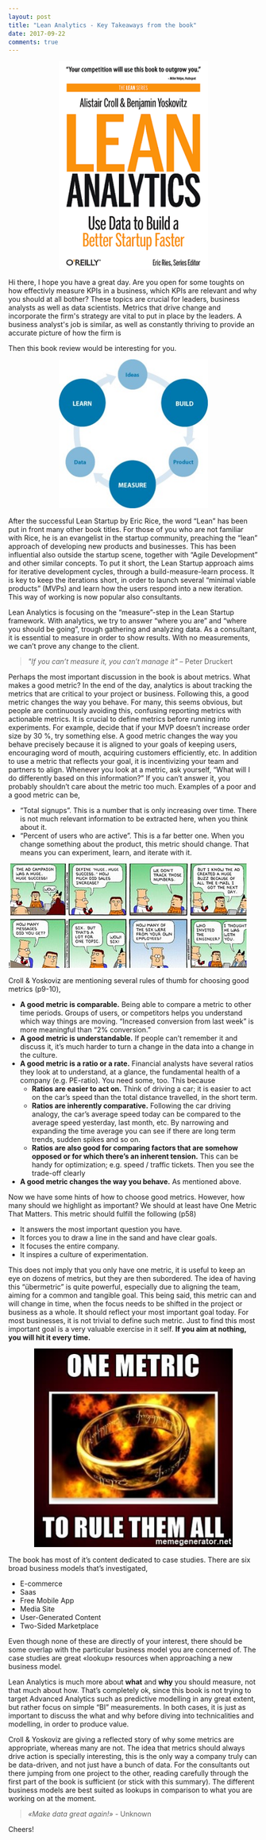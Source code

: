 ```yaml
---
layout: post
title: "Lean Analytics - Key Takeaways from the book"
date: 2017-09-22
comments: true
---
```




<p align="center">
  <img width="300" height="420" src="/figs/lean-analytics/book-cover-full_2.png">
</p>


Hi there, I hope you have a great day. Are you open for some toughts on how effectivly measure KPIs in a business, which KPIs are relevant and why you should at all bother? These topics are crucial for leaders, business analysts as well as data scientists. Metrics that drive change and incorporate the firm's strategy are vital to put in place by the leaders. A business analyst's job is similar, as well as constantly thriving to provide an accurate picture of how the firm is 

Then this book review would be interesting for you.  




<p align="center">
  <img width="300" height="300" src="/figs/lean-analytics/lean_circle.jpg">
</p>




After the successful Lean Startup by Eric Rice, the word “Lean” has been put 
in front many other book titles. For those of you who are not familiar with Rice, he is an
evangelist in the startup community, preaching the “lean” approach of developing new products 
and businesses. This has been influential also outside the startup scene, together with 
“Agile Development” and other similar concepts. To put it short, the Lean Startup approach 
aims for iterative development cycles, through a build-measure-learn process. It is key to 
keep the iterations short, in order to launch several “minimal viable products” (MVPs) and 
learn how the users respond into a new iteration. This way of working is now popular also consultants. 

Lean Analytics is focusing on the “measure”-step in the Lean Startup framework. With analytics, 
we try to answer “where you are” and “where you should be going”, trough gathering and analyzing data. 
As a consultant, it is essential to measure in order to show results. With no measurements, we can’t prove any change to the client.


 > *"If you can’t measure it, you can’t manage it"* – Peter Druckert


Perhaps the most important discussion in the book is about metrics. What makes a good metric? In the end of the day, analytics is about tracking the metrics that are critical to your project or business. Following this, a good metric changes the way you behave. For many, this seems obvious, but people are continuously avoiding this, confusing reporting metrics with actionable metrics. 
It is crucial to define metrics before running into experiments. For example, decide that if your MVP doesn’t increase order size by 30 %, try something else. A good metric changes the way you behave precisely because it is aligned to your goals of keeping users, encouraging word of mouth, acquiring customers efficiently, etc. 
In addition to use a metric that reflects your goal, it is incentivizing your team and partners to align. Whenever you look at a metric, ask yourself, “What will I do differently based on this information?” If you can’t answer it, you probably shouldn’t care about the metric too much. Examples of a poor and a good metric can be,
* “Total signups”. This is a number that is only increasing over time. There is not much relevant information to be extracted here, when you think about it.
* “Percent of users who are active”. This is a far better one. When you change something about the product, this metric should change. That means you can experiment, learn, and iterate with it. 

!![center](/figs/lean-analytics/dilbert_campaign.jpg)


Croll & Yoskoviz are mentioning several rules of thumb for choosing good metrics (p9-10),

* **A good metric is comparable.** Being able to compare a metric to other time periods. Groups of users, or competitors helps you understand which way things are moving. “Increased conversion from last week” is more meaningful than “2% conversion.” 
* **A good metric is understandable.** If people can’t remember it and discuss it, it’s much harder to turn a change in the data into a change in the culture. 
* **A good metric is a ratio or a rate.** Financial analysts have several ratios they look at to understand, at a glance, the fundamental health of a company (e.g. PE-ratio). You need some, too. This because
  * **Ratios are easier to act on.** Think of driving a car; it is easier to act on the car’s speed than the total distance travelled, in the short term. 
  * **Ratios are inherently comparative.** Following the car driving analogy, the car’s average speed today can be compared to the average speed yesterday, last month, etc. By narrowing and expanding the time average you can see if there are long term trends, sudden spikes and so on.
  * **Ratios are also good for comparing factors that are somehow opposed or for which there’s an inherent tension.** This can be handy for optimization; e.g. speed / traffic tickets. Then you see the trade-off clearly
* **A good metric changes the way you behave.** As mentioned above.


Now we have some hints of how to choose good metrics. However, how many should we highlight as important? We should at least have One Metric That Matters. This metric should fulfill the following (p58)

* It answers the most important question you have. 
* It forces you to draw a line in the sand and have clear goals.
* It focuses the entire company.
* It inspires a culture of experimentation.

This does not imply that you only have one metric, it is useful to keep an eye on dozens of metrics, but they are then subordered. The idea of having this “übermetric” is quite powerful, especially due to aligning the team, aiming for a common and tangible goal. This being said, this metric can and will change in time, when the focus needs to be shifted in the project or business as a whole. It should reflect your most important goal today. For most businesses, it is not trivial to define such metric. Just to find this most important goal is a very valuable exercise in it self. **If you aim at nothing, you will hit it every time.**


<p align="center">
  <img width="400" height="400" src="/figs/lean-analytics/onemetric.jpg">
</p>


The book has most of it’s content dedicated to case studies. There are six broad business models that’s investigated, 
* E-commerce
* Saas
* Free Mobile App
* Media Site
* User-Generated Content
* Two-Sided Marketplace

Even though none of these are directly of your interest, there should be some overlap with the particular business model you are concerned of. The case studies are great «lookup» resources when approaching a new business model. 

Lean Analytics is much more about **what** and **why** you should measure, not that much about how. That’s completely ok, since this book is not trying to target Advanced Analytics such as predictive modelling in any great extent, but rather focus on simple “BI” measurements. In both cases, it is just as important to discuss the what and why before diving into technicalities and modelling, in order to produce value.

Croll & Yoskoviz are giving a reflected story of why some metrics are appropriate, whereas many are not. The idea that metrics should always drive action is specially interesting, this is the only way a company truly can be data-driven, and not just have a bunch of data. For the consultants out there jumping from one project to the other, reading carefully through the first part of the book is sufficient (or stick with this summary). The different business models are best suited as lookups in comparison to what you are working on at the moment. 

> *«Make data great again!»* - Unknown



Cheers!













